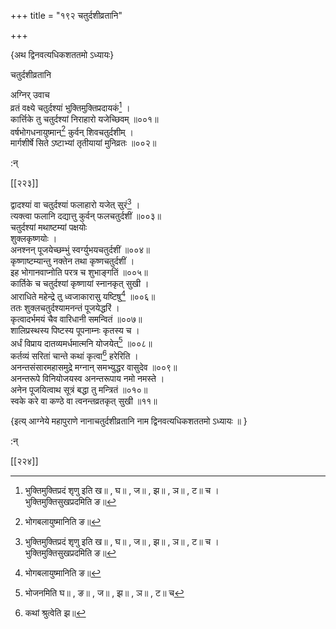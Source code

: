 +++
title = "१९२ चतुर्दशीव्रतानि"

+++

\{अथ द्विनवत्यधिकशततमो ऽध्यायः\}

चतुर्दशीव्रतानि  
    
अग्निर् उवाच  
व्रतं वक्ष्ये चतुर्दश्यां भुक्तिमुक्तिप्रदायकं[^१]   ।  
कार्त्तिके तु चतुर्दश्यां निराहारो यजेच्छिवम् ॥००१॥  
वर्षभोगधनायुष्मान्[^२] कुर्वन् शिवचतुर्दशीम्   ।  
मार्गशीर्षे सिते ऽष्टाभ्यां तृतीयायां मुनिव्रतः   ॥००२॥  
    
:न्  
    
[^१]: भुक्तिमुक्तिप्रदं शृणु इति ख॥ , घ॥ , ज॥ , झ॥ , ञ॥ , ट॥ च ।  
भुक्तिमुक्तिसुखप्रदमिति ङ॥  
    
[^२]: भोगबलायुष्मानिति ङ॥  

[[२२३]]
    
द्वादश्यां वा चतुर्दश्यां फलाहारो यजेत् सुरं[^१]   ।  
त्यक्त्वा फलानि दद्यात्तु कुर्वन् फलचतुर्दशीं ॥००३॥  
चतुर्दश्यां मथाष्टम्यां पक्षयोः  
शुक्लकृष्णयोः ।  
अनश्नन् पूजयेच्छम्भुं स्वर्ग्युभयचतुर्दशीं ॥००४॥  
कृष्णाष्टम्यान्तु नक्तेन तथा कृष्णचतुर्दशीं   ।  
इह भोगानवाप्नोति परत्र च शुभाङ्गतिं ॥००५॥  
कार्तिके च चतुर्दश्यां कृष्णायां स्नानकृत् सुखी   ।  
आराधिते महेन्द्रे तु ध्वजाकारासु यष्टिषु[^२] ॥००६॥  
ततः शुक्लचतुर्दश्यामनन्तं पूजयेद्धरिं ।  
कृत्वादर्भमयं चैव वारिधानी समन्वितं ॥००७॥  
शालिप्रस्थस्य पिष्टस्य पूपनाम्नः कृतस्य च   ।  
अर्धं विप्राय दातव्यमर्धमात्मनि योजयेत्[^३] ॥००८॥  
कर्तव्यं सरितां चान्ते कथां कृत्वा[^४] हरेरिति ।  
अनन्तसंसारमहासमुद्रे मग्नान् समभ्युद्धर वासुदेव   ॥००९॥  
अनन्तरूपे विनियोजयस्व अनन्तरूपाय नमो नमस्ते ।  
अनेन पूजयित्वाथ सूत्रं बद्धा तु मन्त्रितं ॥०१०॥  
स्वके करे वा कण्ठे वा त्वनन्तव्रतकृत् सुखी ॥११॥  
    
\{इत्य् आग्नेये महापुराणे नानाचतुर्दशीव्रतानि नाम द्विनवत्यधिकशततमो ऽध्यायः ॥  }
    
:न्  
    
[^१]: यजेत् स्वयमिति घ॥  
    
[^२]: वर्षं भोगधनायुष्मानित्यादिः ध्वजाकारासु यष्टिषु  
इत्य् अन्तः पाठः झ॥ पुस्तके नास्ति  
    
[^३]: भोजनमिति घ॥ , ङ॥ , ज॥ , झ॥ , ञ॥ , ट॥ च  
    
[^४]: कथां श्रुत्वेति झ॥  

[[२२४]]
    